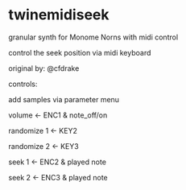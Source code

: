 # twinemidiseek

granular synth for Monome Norns with midi control

control the seek position via midi keyboard

original by: @cfdrake


controls:

add samples via parameter menu

volume <- ENC1 & note_off/on

randomize 1 <- KEY2

randomize 2 <- KEY3

seek 1 <- ENC2 & played note

seek 2 <- ENC3 & played note
